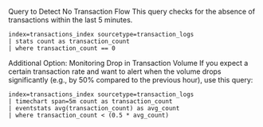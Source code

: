 Query to Detect No Transaction Flow
This query checks for the absence of transactions within the last 5 minutes.

```
index=transactions_index sourcetype=transaction_logs
| stats count as transaction_count
| where transaction_count == 0
```

Additional Option: Monitoring Drop in Transaction Volume
If you expect a certain transaction rate and want to alert when the volume drops significantly (e.g., by 50% compared to the previous hour), use this query:

```
index=transactions_index sourcetype=transaction_logs
| timechart span=5m count as transaction_count
| eventstats avg(transaction_count) as avg_count
| where transaction_count < (0.5 * avg_count)
```
